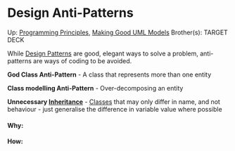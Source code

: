 # Design Anti-Patterns

Up: [Programming Principles](programming_principles), [Making Good UML Models](making_good_uml_models)
Brother(s):
TARGET DECK

While [Design Patterns](design_patterns) are good, elegant ways to solve a problem, anti-patterns are ways of coding to be avoided.

**God Class Anti-Pattern** - A class that represents more than one entity

**Class modelling Anti-Pattern** - Over-decomposing an entity

**Unnecessary [Inheritance](inheritance)** - [Classes](classes) that may only differ in name, and not behaviour - just generalise the difference in variable value where possible







































#### Why:
#### How:









